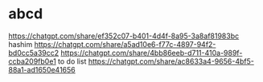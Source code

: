 # abcd
https://chatgpt.com/share/ef352c07-b401-4d4f-8a95-3a8af81983bc
hashim
https://chatgpt.com/share/a5ad10e6-f77c-4897-94f2-bd0cc5a39cc2
https://chatgpt.com/share/4bb86eeb-d711-410a-989f-ccba209fb0e1
to do list
https://chatgpt.com/share/ac8633a4-9656-4bf5-88a1-ad1650e41656
